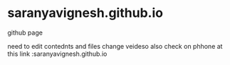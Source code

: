 # saranyavignesh.github.io
github page

need to edit contednts and files
change veideso also
check on phhone at this link  :saranyavignesh.github.io
